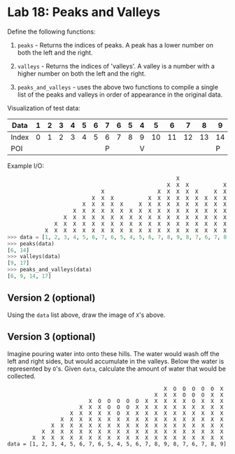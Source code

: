 # Lab 18: Peaks and Valleys

Define the following functions:

1. `peaks` - Returns the indices of peaks. A peak has a lower number on both the left and the right.

1. `valleys` - Returns the indices of 'valleys'. A valley is a number with a higher number on both the left and the right.

1. `peaks_and_valleys` - uses the above two functions to compile a single list of the peaks and valleys in order of appearance in the original data.

Visualization of test data:

| Data    |  1 | 2 | 3 | 4 | 5 | 6 | 7 | 6 | 5 | 4 | 5 | 6 | 7 | 8 | 9 | 8 | 7 | 6 | 7 | 8 | 9 |
|---------|----|---|---|---|---|---|---|---|---|---|---|---|---|---|---|---|---|---|---|---|---|
| Index   |  0 | 1 | 2 | 3 | 4 | 5 | 6 | 7 | 8 | 9 | 10| 11| 12| 13| 14| 15| 16| 17| 18| 19| 20|
| POI     |    |   |   |   |   |   | P |   |   | V |   |   |   |   | P |   |   | V |   |   |   |


Example I/O:
```python
                                                      X                 X
                                                   X  X  X           X  X
                              X                 X  X  X  X  X     X  X  X
                           X  X  X           X  X  X  X  X  X  X  X  X  X
                        X  X  X  X  X     X  X  X  X  X  X  X  X  X  X  X
                     X  X  X  X  X  X  X  X  X  X  X  X  X  X  X  X  X  X
                  X  X  X  X  X  X  X  X  X  X  X  X  X  X  X  X  X  X  X
               X  X  X  X  X  X  X  X  X  X  X  X  X  X  X  X  X  X  X  X
            X  X  X  X  X  X  X  X  X  X  X  X  X  X  X  X  X  X  X  X  X
>>> data = [1, 2, 3, 4, 5, 6, 7, 6, 5, 4, 5, 6, 7, 8, 9, 8, 7, 6, 7, 8, 9]
>>> peaks(data)
[6, 14]
>>> valleys(data)
[9, 17]
>>> peaks_and_valleys(data)
[6, 9, 14, 17]
```


## Version 2 (optional)

Using the `data` list above, draw the image of `X`'s above.

## Version 3 (optional)

Imagine pouring water into onto these hills. The water would wash off the left and right sides, but would accumulate in the valleys. Below the water is represented by `O`'s. Given `data`, calculate the amount of water that would be collected.

```
                                                  X  O  O  O  O  O  X
                                               X  X  X  O  O  O  X  X
                          X  O  O  O  O  O  X  X  X  X  X  O  X  X  X
                       X  X  X  O  O  O  X  X  X  X  X  X  X  X  X  X
                    X  X  X  X  X  O  X  X  X  X  X  X  X  X  X  X  X
                 X  X  X  X  X  X  X  X  X  X  X  X  X  X  X  X  X  X
              X  X  X  X  X  X  X  X  X  X  X  X  X  X  X  X  X  X  X
           X  X  X  X  X  X  X  X  X  X  X  X  X  X  X  X  X  X  X  X
        X  X  X  X  X  X  X  X  X  X  X  X  X  X  X  X  X  X  X  X  X
data = [1, 2, 3, 4, 5, 6, 7, 6, 5, 4, 5, 6, 7, 8, 9, 8, 7, 6, 7, 8, 9]

```
